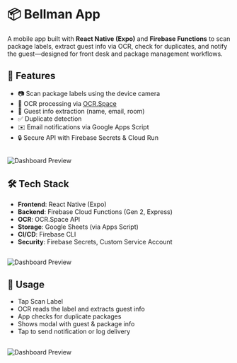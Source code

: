 # 📦 Bellman App

A mobile app built with **React Native (Expo)** and **Firebase Functions** to scan package labels, extract guest info via OCR, check for duplicates, and notify the guest—designed for front desk and package management workflows.

## 🚀 Features

- 📷 Scan package labels using the device camera  
- 🔎 OCR processing via [OCR.Space](https://ocr.space/)  
- 🧠 Guest info extraction (name, email, room)  
- ✅ Duplicate detection  
- ✉️ Email notifications via Google Apps Script  
- 🔒 Secure API with Firebase Secrets & Cloud Run

##

![Dashboard Preview](image1.jpeg)

## 🛠 Tech Stack

- **Frontend**: React Native (Expo)
- **Backend**: Firebase Cloud Functions (Gen 2, Express)
- **OCR**: OCR.Space API
- **Storage**: Google Sheets (via Apps Script)
- **CI/CD**: Firebase CLI
- **Security**: Firebase Secrets, Custom Service Account

##

![Dashboard Preview](image2.png)

## 📸 Usage

- Tap Scan Label
- OCR reads the label and extracts guest info
- App checks for duplicate packages
- Shows modal with guest & package info
- Tap to send notification or log delivery

##

![Dashboard Preview](image3.png)

